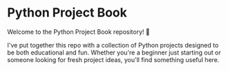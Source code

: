 # Python Project Book
Welcome to the Python Project Book repository! 🎉

I've put together this repo with a collection of Python projects designed to be both educational and fun. Whether you're a beginner just starting out or someone looking for fresh project ideas, you'll find something useful here.
